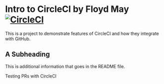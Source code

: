 # Intro to CircleCI by Floyd May [![CircleCI](https://circleci.com/gh/floyd-may/circleci-intro.svg?style=svg)](https://circleci.com/gh/floyd-may/circleci-intro)

This is a project to demonstrate features of CircleCI and how they integrate with GitHub.

## A Subheading

This is additional information that goes in the README file.

Testing PRs with CircleCI

